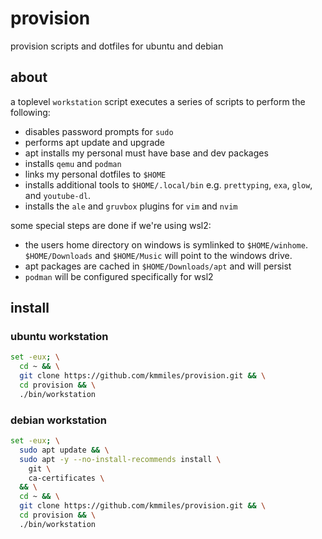 # provision

provision scripts and dotfiles for ubuntu and debian

## about

a toplevel `workstation` script executes a series of scripts to perform the following: 

- disables password prompts for `sudo`
- performs apt update and upgrade
- apt installs my personal must have base and dev packages
- installs `qemu` and `podman`
- links my personal dotfiles to `$HOME`
- installs additional tools to `$HOME/.local/bin` e.g. `prettyping`, `exa`, `glow`, and `youtube-dl`.
- installs the `ale` and `gruvbox` plugins for `vim` and `nvim`

some special steps are done if we're using wsl2:

- the users home directory on windows is symlinked to `$HOME/winhome`.
  `$HOME/Downloads` and `$HOME/Music` will point to the windows drive.
- apt packages are cached in `$HOME/Downloads/apt` and will persist
- `podman` will be configured specifically for wsl2

## install

### ubuntu workstation

```bash
set -eux; \
  cd ~ && \
  git clone https://github.com/kmmiles/provision.git && \
  cd provision && \
  ./bin/workstation
```

### debian workstation

```bash
set -eux; \
  sudo apt update && \
  sudo apt -y --no-install-recommends install \
    git \
    ca-certificates \
  && \
  cd ~ && \
  git clone https://github.com/kmmiles/provision.git && \
  cd provision && \
  ./bin/workstation
```

